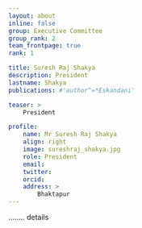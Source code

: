 ```yaml
---
layout: about
inline: false
group: Executive Committee
group_rank: 2
team_frontpage: true
rank: 1

title: Suresh Raj Shakya
description: President
lastname: Shakya
publications: #'author^=*Eskandani'

teaser: >
    President

profile:
    name: Mr Suresh Raj Shakya
    align: right
    image: sureshraj_shakya.jpg
    role: President
    email: 
    twitter: 
    orcid: 
    address: >
        Bhaktapur
---
```


........
details